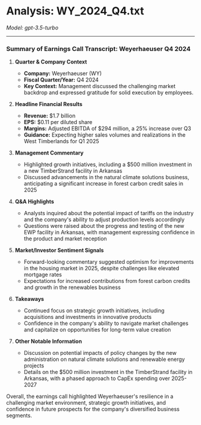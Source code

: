 # Analysis: WY_2024_Q4.txt

*Model: gpt-3.5-turbo*

---

### Summary of Earnings Call Transcript: Weyerhaeuser Q4 2024

1. **Quarter & Company Context**
   - **Company:** Weyerhaeuser (WY)
   - **Fiscal Quarter/Year:** Q4 2024
   - **Key Context:** Management discussed the challenging market backdrop and expressed gratitude for solid execution by employees.

2. **Headline Financial Results**
   - **Revenue:** $1.7 billion
   - **EPS:** $0.11 per diluted share
   - **Margins:** Adjusted EBITDA of $294 million, a 25% increase over Q3
   - **Guidance:** Expecting higher sales volumes and realizations in the West Timberlands for Q1 2025

3. **Management Commentary**
   - Highlighted growth initiatives, including a $500 million investment in a new TimberStrand facility in Arkansas
   - Discussed advancements in the natural climate solutions business, anticipating a significant increase in forest carbon credit sales in 2025

4. **Q&A Highlights**
   - Analysts inquired about the potential impact of tariffs on the industry and the company's ability to adjust production levels accordingly
   - Questions were raised about the progress and testing of the new EWP facility in Arkansas, with management expressing confidence in the product and market reception

5. **Market/Investor Sentiment Signals**
   - Forward-looking commentary suggested optimism for improvements in the housing market in 2025, despite challenges like elevated mortgage rates
   - Expectations for increased contributions from forest carbon credits and growth in the renewables business

6. **Takeaways**
   - Continued focus on strategic growth initiatives, including acquisitions and investments in innovative products
   - Confidence in the company's ability to navigate market challenges and capitalize on opportunities for long-term value creation

7. **Other Notable Information**
   - Discussion on potential impacts of policy changes by the new administration on natural climate solutions and renewable energy projects
   - Details on the $500 million investment in the TimberStrand facility in Arkansas, with a phased approach to CapEx spending over 2025-2027

Overall, the earnings call highlighted Weyerhaeuser's resilience in a challenging market environment, strategic growth initiatives, and confidence in future prospects for the company's diversified business segments.